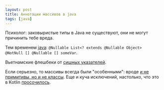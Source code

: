 ```yaml
---
layout: post
title: Аннотации массивов в java
tags: [java]
---
```

Психолог: заковыристые типы в Java не существуют, они не могут причинить тебе вреда.

Тем временем [java](https://docs.oracle.com/javase/specs/jls/se21/html/jls-9.html#jls-9.7.4): `@Nullable List<? extends @Nullable Object> @NotNull [] @Nullable [] someVar`.

Вьетнамские флешбеки от [сишных указателей](https://cdecl.org/).

Если серьезно, то массивы всегда были "особенными": вроде [и не примитивы, но и не классы](https://docs.oracle.com/javase/specs/jls/se21/html/jls-4.html#jls-4.3.1). Еще и куча исключений, настолько, что это в Kotlin [просочилось](https://kotlinlang.org/docs/java-interop.html#java-arrays).
